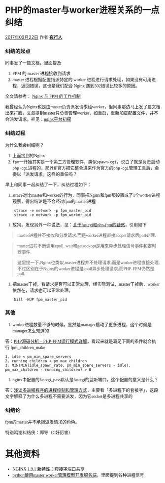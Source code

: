 # PHP的master与worker进程关系的一点纠结

[2017年03月22日][0] 作者 **[夜行人][1]**

<font face=黑体>

### 纠结的起点

同事发了一篇文档，里面提及

1. FPM 的 master 进程接收到请求
1. master 进程根据配置指派特定的 worker 进程进行请求处理，如果没有可用进程，返回错误，这也是我们配合 Nginx 遇到502错误比较多的原因。

全文请参考： [Nginx 与 FPM 的工作机制][2]

我曾经认为Nginx也是由master负责派发请求给worker，但同事那边马上发了篇文档出来打脸，文章提到master只负责管理worker，如重启，重新加载配置文件，并不会派发请求。祥见：[nginx平台初探][3]

### 纠结过程

为什么我会纠结呢？

1. 上面提到的Nginx
1. `fpm`一开始其实是一个第三方管理软件，类似`spawn-cgi`，说白了就是负责启动`php-cgi`进程的，那PHP官方把它整合进来作为官方的`php-cgi`管理工具后，会委以「派发请求」这样的重任吗？

早上和同事一起纠结了一下，纠结过程如下：

1. strace对比master和worker的行为，同事把Nginx和fpm都设置成了1个worker进程观察，得出结论是不会经过fpm的master进程
```
    strace -e network -p fpm_master_pid
    strace -e network -p fpm_worker_pid
```
1. 放狗，发现另外一种说法，见：[关于fastcgi和php-fpm的疑惑][4]，引用如下


> master进程并不接收和分发请求,而是worker进程直接accpet请求后poll处理.

> master进程不断调用epoll_wait和getsockopt是用来异步处理信号事件和定时器事件.

> 这里提一下,Nginx也类似,master进程并不处理请求,而是worker进程直接处理, 不过区别在于Nginx的worker进程是epoll异步处理请求,而PHP-FPM仍然是poll.

1. 把master干掉，看请求是否可以正常处理，经实际测试，master干掉后，worker依然在，请求也可以正常处理。
```
    kill -HUP fpm_master_pid
```
### 其他

1. worker进程数量不够的时候，显然是manager启动了更多进程，这个时候是manager怎么知道的

答：[PHP源码分析 – PHP-FPM运行模式详解][5]，看起来就是满足下面的条件就会执行 fpm_children_make

    1. idle < pm_min_spare_servers
    2. running_children < pm_max_children
    3. MIN(MIN(idle_spawn_rate, pm_min_spare_servers - idle), pm_max_children - running_children) > 0

1. nginx中配置的fastcgi_pass默认是fastcgi的监听端口，这个配置的意义是什么？

答：[浅谈多进程程序的进程控制和管理方式][6]，主要看「多进程下的套接字」，这段文字解释了为什么多进程不需要派发，因为它socket是多进程共享的

### 纠结论

fpm的master并不承担派发请求的角色。

特别鸣谢纠结侠：郑导（C好厉害）

# 其他资料

* [NGINX 1.9.1 新特性：套接字端口共享][7]
* [python使用master worker管理模型开发服务端][8]，里面提到各种进程信号

</font>

[0]: https://www.187299.com/archives/2238
[1]: https://www.187299.com/archives/author/admin
[2]: https://zhuanlan.zhihu.com/p/20694204
[3]: http://tengine.taobao.org/book/chapter_02.html
[4]: https://segmentfault.com/q/1010000004113822
[5]: http://mojijs.com/2016/11/221271/index.html
[6]: https://taozj.org/201611/about-multi-process-thread-dev-manage.html
[7]: http://io.upyun.com/2015/07/20/nginx-socket-sharding/
[8]: http://xiaorui.cc/2015/07/13/python%E4%BD%BF%E7%94%A8master-worker%E7%AE%A1%E7%90%86%E6%A8%A1%E5%9E%8B%E5%BC%80%E5%8F%91%E6%9C%8D%E5%8A%A1%E7%AB%AF/